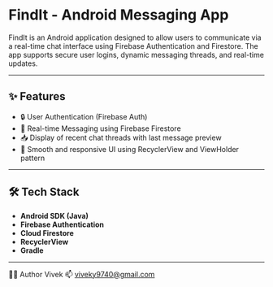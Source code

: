 # FindIt - Android Messaging App

FindIt is an Android application designed to allow users to communicate via a real-time chat interface using Firebase Authentication and Firestore. The app supports secure user logins, dynamic messaging threads, and real-time updates.

---

## ✨ Features

- 🔒 User Authentication (Firebase Auth)
- 💬 Real-time Messaging using Firebase Firestore
- 📥 Display of recent chat threads with last message preview
- 🚀 Smooth and responsive UI using RecyclerView and ViewHolder pattern

---

## 🛠️ Tech Stack

- **Android SDK (Java)**
- **Firebase Authentication**
- **Cloud Firestore**
- **RecyclerView**
- **Gradle**

---

🙋‍♂️ Author
Vivek
📫 viveky9740@gmail.com
